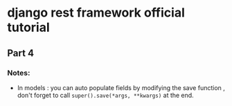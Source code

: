 # django rest framework official tutorial 
## Part 4

### Notes:
- In models : you can auto populate fields by modifying the save function , don't forget to call `super().save(*args, **kwargs)` at the end.